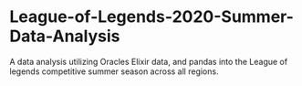 # League-of-Legends-2020-Summer-Data-Analysis
A data analysis utilizing Oracles Elixir data, and pandas into the League of legends competitive summer season across all regions.
